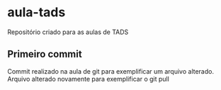 # aula-tads
Repositório criado para as aulas de TADS


## Primeiro commit

Commit realizado na aula de git para exemplificar um arquivo alterado.
Arquivo alterado novamente para exemplificar o git pull
